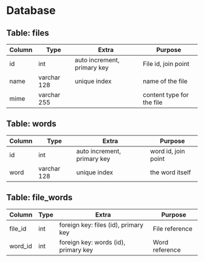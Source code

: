# Database

## Table: files
| Column | Type | Extra                       | Purpose             |
|--------|------|-----------------------------|---------------------|
| id     | int  | auto increment, primary key | File id, join point |
| name   | varchar 128 | unique index         | name of the file    |
| mime   | varchar 255 |                | content type for the file |

## Table: words
| Column | Type | Extra                       | Purpose             |
|--------|------|-----------------------------|---------------------|
| id     | int  | auto increment, primary key | word id, join point |
| word   | varchar 128 | unique index         | the word itself     |

## Table: file_words
| Column  | Type | Extra                                    | Purpose             |
|---------|------|------------------------------------------|---------------------|
| file_id | int  | foreign key: files (id), primary key     | File reference      |
| word_id | int  | foreign key: words (id), primary key     | Word reference      |


